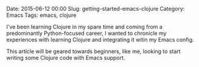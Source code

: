 Date: 2015-06-12 00:00
Slug: getting-started-emacs-clojure
Category: Emacs
Tags: emacs, clojure


I've been learning Clojure in my spare time and coming from a
predominantly Python-focused career, I wanted to chronicle my
experiences with learning Clojure and integrating it witin my Emacs
config.

This article will be geared towards beginners, like me, looking to
start writing some Clojure code with Emacs support.
